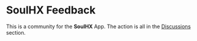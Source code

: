 # SoulHX Feedback
This is a community for the **SoulHX** App. The action is all in the [Discussions](https://github.com/sernaferna/soulhx-feedback/discussions) section.
